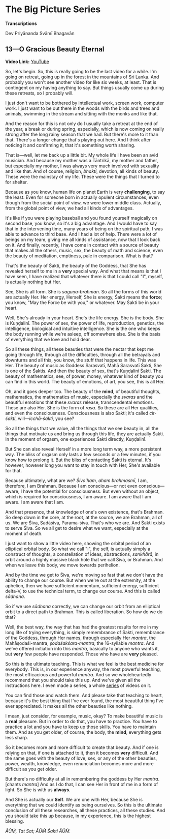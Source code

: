 # The Big Picture Series

**Transcriptions**

Dev Priyānanda Svāmī Bhagavān

## 13—O Gracious Beauty Eternal

**Video Link:** [YouTube](https://www.youtube.com/watch?v=a9ztzslCwRo)

So, let's begin. So, this is really going to be the last video for a while. I'm going on retreat, going up in the forest in the mountains of Sri Lanka. And probably you won't see another video for like six weeks, at least. That is contingent on my having anything to say. But things usually come up during these retreats, so I probably will.

I just don't want to be bothered by intellectual work, screen work, computer work. I just want to be out there in the woods with the birds and trees and animals, swimming in the stream and sitting with the monks and like that. 

And the reason for this is not only do I usually take a retreat at the end of the year, a break or during spring, especially, which is now coming on really strong after the long rainy season that we had. But there's more to it than that. There's a longer change that's playing out here. And I think after noticing it and confirming it, that it's something worth sharing.

That is—well, let me back up a little bit. My whole life I have been an avid musician. And because my mother was a Tāntrikā, my mother and father, but especially my mother, I was always very much involved with sexuality and like that. And of course, religion, *bhakti*, devotion, all kinds of beauty. These were the mainstay of my life. These were the things that I turned to for shelter.

Because as you know, human life on planet Earth is very **challenging**, to say the least. Even for someone born in actually opulent circumstances, even though from the social point of view, we were lower middle class. Actually, from the global point of view, we had all kinds of advantages.

It's like if you were playing baseball and you found yourself magically on second base, you know, so it's a big advantage. And I would have to say that in the intervening time, many years of being on the spiritual path, I was able to advance to third base. And I had a lot of help. There were a lot of beings on my team, giving me all kinds of assistance, now that I look back on it. And finally, recently, I have come in contact with a source of beauty that makes all the others, music, sex, the beauty of math and science, even the beauty of meditation, emptiness, pale in comparison. What is that?

That's the beauty of Śakti, the beauty of the Goddess, that She has revealed herself to me in a **very** special way. And what that means is that I have seen, I have realized that whatever there is that I could call "I", myself, is actually nothing but Her. 

See, She is all form. She is *saguṇa-brahman*. So all the forms of this world are actually Her. Her energy, Herself, She is energy, Śakti means the **force**; you know, "May the Force be with you," or whatever. May Śakti be in your heart. 

Well, She's already in your heart. She's the life energy. She is the body. She is Kuṇḍalinī. The power of sex, the power of life, reproduction, genetics, the intelligence, biological and intuitive intelligence. She is the one who keeps the body running while we're asleep, off somewhere else. She is the basis of everything that we love and hold dear. 

So all these things, all these beauties that were the nectar that kept me going through life, through all the difficulties, through all the betrayals and downturns and all this, you know, the stuff that happens in life. This was Her. The beauty of music as Goddess Sarasvatī, Mahā Sarasvatī Śakti, She is one of the Śaktis. And then the beauty of sex, that's Kuṇḍalinī Śakti. The beauty of mathematics, see, of power, money, whatever kind of beauty you can find in this world. The beauty of emotions, of art, you see, this is all Her. 

Oh, and it goes deeper too. The beauty of the **mind**, of beautiful thoughts, mathematics, the mathematics of music, especially the *svaras* and the beautiful emotions that these *svaras* release, transcendental emotions. These are also Her. She is the form of *rasa*. So these are all Her qualities, and even the consciousness. Consciousness is also Śakti; it's called *cit-śakti*, will—*icchā-śakti*, you see?

So all the things that we value, all the things that we see beauty in, all the things that motivate us and bring us through this life, they are actually Śakti. In the moment of orgasm, one experiences Śakti directly, Kuṇḍalinī. 

But She can also reveal Herself in a more long term way, a more persistent way. The bliss of orgasm only lasts a few seconds or a few minutes, if you know how to prolong it. But the bliss of contacting Śakti is eternal. It's however, however long you want to stay in touch with Her, She's available for that.

Because ultimately, what are we? *Śivo'ham, aham brahmasmī*, I am, therefore, I am Brahman. Because I am conscious—or not even conscious—aware, I have the potential for consciousness. But even without an object, which is required for consciousness, I am aware. I am aware that I am aware. I am aware that I am.

And that presence, that knowledge of one's own existence, that's Brahman. So deep down in the core, at the root, at the source, we are Brahman, all of us. We are Śiva, Sadāśiva, Parama-śiva. That's who we are. And Śakti exists to serve Śiva. So we all get to desire what we want, especially at the moment of death.

I just want to show a little video here, showing the orbital period of an elliptical orbital body. So what we call "I", the self, is actually simply a construct of thoughts, a constellation of ideas, abstractions, *sankhārā*, in orbit around a highly massive black hole that we call Śiva, or Brahman. And when we leave this body, we move towards perihelion.

And by the time we get to Śiva, we're moving so fast that we don't have the ability to change our course. But when we're out at the extremity, at the aphelion, then we have sufficient momentum, sufficient energy, sufficient delta-V, to use the technical term, to change our course. And this is called *sādhana*.

So if we use *sādhana* correctly, we can change our orbit from an elliptical orbit to a direct path to Brahman. This is called liberation. So how do we do that?

Well, the best way, the way that has had the greatest results for me in my long life of trying everything, is simply remembrance of Śakti, remembrance of the Goddess, through Her names, through especially Her *mantra*, the Mahāṣodaśi-mantra, *ṣodaśakśara-mantra*, the 16-syllable *mantra*. And we've offered initiation into this *mantra*, basically to anyone who wants it, but **very** few people have responded. Those who have are **very** pleased.

So this is the ultimate teaching. This is what we feel is the best medicine for everybody. This is, in our experience anyway, the most powerful teaching, the most efficacious and powerful *mantra*. And so we wholeheartedly recommend that you should take this up. And we've given all the instructions here. I even made a series, a whole [series](https://www.youtube.com/watch?v=_lajZNHoz-E&list=PL8s1kPtHmCZL5V1HlYxey4yU48JA2WhI6) of videos on it.

You can find those and watch them. And please take that teaching to heart, because it's the best thing that I've ever found, the most beautiful thing I've ever appreciated. It makes all the other beauties like nothing.

I mean, just consider, for example, music, okay? To make beautiful music is a **real** pleasure. But in order to do that, you have to practice. You have to practice a lot and you have to keep up those skills. You have to maintain them. And as you get older, of course, the body, the **mind**, everything gets less sharp.

So it becomes more and more difficult to create that beauty. And if one is relying on that, if one is attached to it, then it becomes **very** difficult. And the same goes with the beauty of love, sex, or any of the other beauties, power, wealth, knowledge, even renunciation becomes more and more difficult as you get older.

But there's no difficulty at all in remembering the goddess by Her *mantra*. [chants *mantra*] And as I do that, I can see Her in front of me in a form of light. So She is with us **always**.

And She is actually our **Self**. We are one with Her, because She is everything that we could identify as being ourselves. So this is the ultimate conclusion of all these researches, all these practices, all these studies. And you should take this up because, in my experience, this is the highest blessing.

*ĀŪṀ, Tat Sat; ĀŪṀ Śakti ĀŪṀ.*